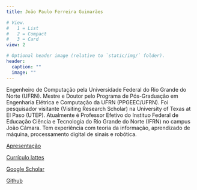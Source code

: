 ```yaml
---
title: João Paulo Ferreira Guimarães

# View.
#   1 = List
#   2 = Compact
#   3 = Card
view: 2

# Optional header image (relative to `static/img/` folder).
header:
  caption: ""
  image: ""
---
```


Engenheiro de Computação pela Universidade Federal do Rio Grande do Norte (UFRN). Mestre e Doutor pelo Programa de Pós-Graduação em Engenharia Elétrica e Computação da UFRN (PPGEEC/UFRN). Foi pesquisador visitante (Visiting Research Scholar) na University of Texas at El Paso (UTEP). 
Atualmente é Professor Efetivo do Instituo Federal de Educação Ciência e Tecnologia do Rio Grande do Norte (IFRN) no campus João Câmara. Tem experiência com teoria da informação, aprendizado de máquina, processamento digital de sinais e robótica.


[Apresentação](https://jp-guimaraes.github.io/eu/)

[Currículo lattes](htp://lattes.cnpq.br/8309552415999065)

[Google Scholar](https://scholar.google.com.br/citations?user=88VbY0wAAAAJ&hl=pt-BR&oi=sra)

[Github](http://github.com/jp-guimaraes)
